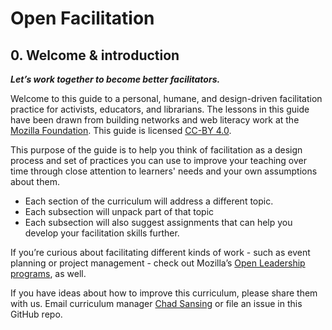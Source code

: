 # Open Facilitation

## 0. Welcome & introduction

_**Let’s work together to become better facilitators.**_

Welcome to this guide to a personal, humane, and design-driven facilitation practice for activists, educators, and librarians. The lessons in this guide have been drawn from building networks and web literacy work at the [Mozilla Foundation](https://foundation.mozilla.org/). This guide is licensed [CC-BY 4.0](https://creativecommons.org/licenses/by/4.0/).

This purpose of the guide is to help you think of facilitation as a design process and set of practices you can use to improve your teaching over time through close attention to learners' needs and your own assumptions about them.

* Each section of the curriculum will address a different topic. 
* Each subsection will unpack part of that topic 
* Each subsection will also suggest assignments that can help you develop your facilitation skills further.

If you’re curious about facilitating different kinds of work - such as event planning or project management - check out Mozilla’s [Open Leadership programs](https://mozilla.github.io/leadership-training/), as well.

If you have ideas about how to improve this curriculum, please share them with us. Email curriculum manager [Chad Sansing](mailto:chad@mozillafoundation.org) or file an issue in this GitHub repo.

